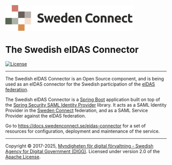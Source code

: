 ![Logo](docs/images/sweden-connect.png)

# The Swedish eIDAS Connector

[![License](https://img.shields.io/badge/License-Apache%202.0-blue.svg)](https://opensource.org/licenses/Apache-2.0)

---

The Swedish eIDAS Connector is an Open Source component, and is being used as an eIDAS connector for the Swedish participation of the [eIDAS federation](https://digital-strategy.ec.europa.eu/en/policies/eidas-regulation).

The Swedish eIDAS Connector is a [Spring Boot](https://spring.io/projects/spring-boot) application built on top of the [Spring Security SAML Identity Provider](https://github.com/swedenconnect/saml-identity-provider) library. It acts as a SAML Identity Provider in the [Sweden Connect](https://www.swedenconnect.se) federation, and as a SAML Service Provider against the eIDAS federation.

Go to <https://docs.swedenconnect.se/eidas-connector> for a set of resources for configuration, deployment and maintenance of the service.

---

Copyright &copy; 2017-2025, [Myndigheten för digital förvaltning - Swedish Agency for Digital Government (DIGG)](http://www.digg.se). Licensed under version 2.0 of the [Apache License](http://www.apache.org/licenses/LICENSE-2.0).
